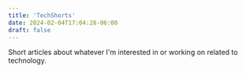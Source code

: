 ```yaml
---
title: 'TechShorts'
date: 2024-02-04T17:04:28-06:00
draft: false
---
```

Short articles about whatever I'm interested in or working on related to technology.